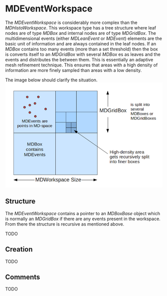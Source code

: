 # MDEventWorkspace

The *MDEventWorkspace* is considerably more complex than the *MDHistoWorkspace*.
This workspace type has a tree structure where leaf nodes are of type *MDBox*
and internal nodes are of type *MDGridBox*.  The multidimensional events
(either *MDLeanEvent* or *MDEvent*) elements are the basic unit of information and
are always contained in the leaf nodes. If an *MDBox* contains too many events (more
than a set threshold) then the box is converts itself to an *MDGridBox* with several *MDBox* es
as leaves and the events and distributes the  between them. This is essentially an adaptive
mesh refinement technique. This ensures that areas with a high density of information
are more finely sampled than areas with a low density.

The image below should clarify the situation.
![MDEventWorkspace.](md_event_workspace.png)

## Structure

The *MDEventWorkspace* contains a pointer to an *MDBoxBase* object which is normally
an *MDGridBox* if there are any events present in the workspace. From there the
structure is recursive as mentioned above.

TODO

## Creation

TODO


## Comments


TODO

